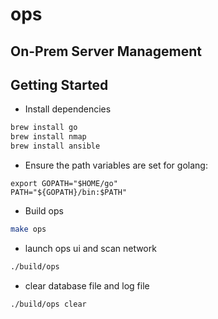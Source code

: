 # ops

## On-Prem Server Management

## Getting Started

- Install dependencies

```bash
brew install go
brew install nmap
brew install ansible
```

- Ensure the path variables are set for golang:

```
export GOPATH="$HOME/go"
PATH="${GOPATH}/bin:$PATH"
```

- Build ops

```bash
make ops
```

- launch ops ui and scan network

```bash
./build/ops
```

- clear database file and log file

```bash
./build/ops clear
```
